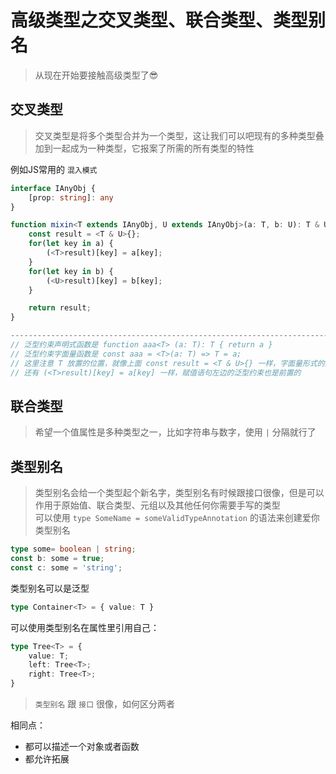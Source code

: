 # 高级类型之交叉类型、联合类型、类型别名
> 从现在开始要接触高级类型了😎  

## 交叉类型
> 交叉类型是将多个类型合并为一个类型，这让我们可以吧现有的多种类型叠加到一起成为一种类型，它报案了所需的所有类型的特性  

例如JS常用的 `混入模式` 
```ts
interface IAnyObj {
    [prop: string]: any
}

function mixin<T extends IAnyObj, U extends IAnyObj>(a: T, b: U): T & U {
    const result = <T & U>{};
    for(let key in a) {
        (<T>result)[key] = a[key];
    }
    for(let key in b) {
        (<U>result)[key] = b[key];
    }

    return result;
}

---------------------------------------------------------------------------------------
// 泛型约束声明式函数是 function aaa<T> (a: T): T { return a }
// 泛型约束字面量函数是 const aaa = <T>(a: T) => T = a;
// 这里注意 T 放置的位置，就像上面 const result = <T & U>{} 一样，字面量形式的是前置的
// 还有 (<T>result)[key] = a[key] 一样，赋值语句左边的泛型约束也是前置的
```

## 联合类型
> 希望一个值属性是多种类型之一，比如字符串与数字，使用 `|` 分隔就行了

## 类型别名
> 类型别名会给一个类型起个新名字，类型别名有时候跟接口很像，但是可以作用于原始值、联合类型、元组以及其他任何你需要手写的类型  
> 可以使用 `type SomeName = someValidTypeAnnotation` 的语法来创建爱你类型别名  

```ts
type some= boolean | string;
const b: some = true;
const c: some = 'string';
```

类型别名可以是泛型
```ts
type Container<T> = { value: T }
```

可以使用类型别名在属性里引用自己：
```ts
type Tree<T> = {
    value: T;
    left: Tree<T>;
    right: Tree<T>;
}
```

> `类型别名` 跟 `接口` 很像，如何区分两者 

相同点：
- 都可以描述一个对象或者函数
- 都允许拓展
